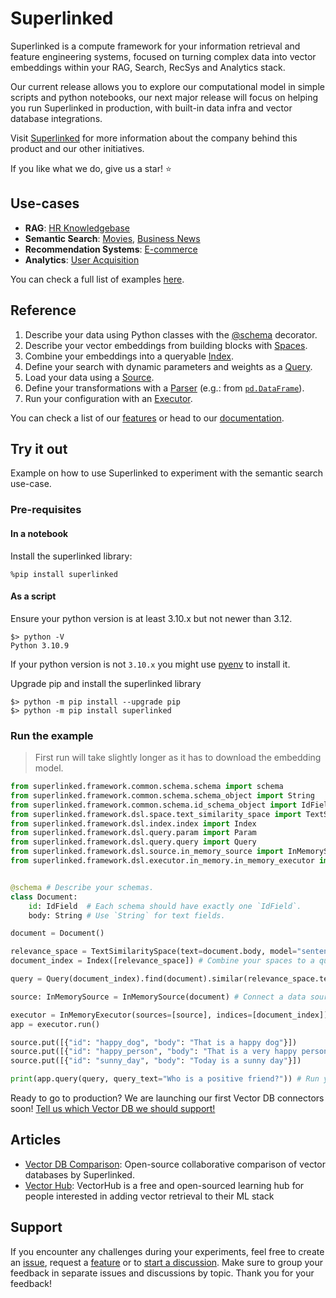 # Superlinked 

Superlinked is a compute framework for your information retrieval and feature engineering systems, focused on turning complex data into vector embeddings within your RAG, Search, RecSys and Analytics stack.

Our current release allows you to explore our computational model in simple scripts and python notebooks, our next major release will focus on helping you run Superlinked in production, with built-in data infra and vector database integrations.

Visit [Superlinked](https://superlinked.com/) for more information about the company behind this product and our other initiatives.

If you like what we do, give us a star! ⭐

## Use-cases

- **RAG**: [HR Knowledgebase](https://github.com/superlinked/superlinked/blob/main/notebook/rag_hr_knowledgebase.ipynb)
- **Semantic Search**: [Movies](https://github.com/superlinked/superlinked/blob/main/notebook/semantic_search_netflix_titles.ipynb), [Business News](https://github.com/superlinked/superlinked/blob/main/notebook/semantic_search_news.ipynb)
- **Recommendation Systems**: [E-commerce](https://github.com/superlinked/superlinked/blob/main/notebook/recommendations_e_commerce.ipynb)
- **Analytics**: [User Acquisition](https://github.com/superlinked/superlinked/blob/main/notebook/analytics_user_acquisition.ipynb)

You can check a full list of examples [here](https://github.com/superlinked/superlinked/tree/main/notebook).

## Reference

1. Describe your data using Python classes with the [@schema](https://github.com/superlinked/superlinked/blob/main/docs/superlinked/framework/common/schema/schema.md) decorator.
2. Describe your vector embeddings from building blocks with [Spaces](https://github.com/superlinked/superlinked/blob/main/docs/superlinked/framework/dsl/space/index.md).
3. Combine your embeddings into a queryable [Index](https://github.com/superlinked/superlinked/blob/main/docs/superlinked/framework/dsl/index/index.m.md).
4. Define your search with dynamic parameters and weights as a [Query](https://github.com/superlinked/superlinked/blob/main/docs/superlinked/framework/dsl/query/query.md).
5. Load your data using a [Source](https://github.com/superlinked/superlinked/blob/main/docs/superlinked/framework/dsl/source/index.md).
6. Define your transformations with a [Parser](https://github.com/superlinked/superlinked/blob/main/docs/superlinked/framework/common/parser) (e.g.: from [`pd.DataFrame`](https://github.com/superlinked/superlinked/blob/main/docs/superlinked/framework/common/parser/dataframe_parser.md)). 
7. Run your configuration with an [Executor](https://github.com/superlinked/superlinked/blob/main/docs/superlinked/framework/dsl/executor/in_memory/in_memory_executor.md).

You can check a list of our [features](https://github.com/superlinked/superlinked/tree/main/notebook/feature) or head to our [documentation](https://github.com/superlinked/superlinked/tree/main/docs).
  
## Try it out

Example on how to use Superlinked to experiment with the semantic search use-case. 

### Pre-requisites

#### In a notebook

Install the superlinked library: 
```
%pip install superlinked
```

#### As a script 
Ensure your python version is at least 3.10.x but not newer than 3.12.

```commandline
$> python -V
Python 3.10.9
```

If your python version is not `3.10.x` you might use [pyenv](https://github.com/pyenv/pyenv) to install it. 

Upgrade pip and install the superlinked library

```commandline
$> python -m pip install --upgrade pip
$> python -m pip install superlinked
```

### Run the example

>First run will take slightly longer as it has to download the embedding model.  

```python
from superlinked.framework.common.schema.schema import schema
from superlinked.framework.common.schema.schema_object import String
from superlinked.framework.common.schema.id_schema_object import IdField
from superlinked.framework.dsl.space.text_similarity_space import TextSimilaritySpace
from superlinked.framework.dsl.index.index import Index
from superlinked.framework.dsl.query.param import Param
from superlinked.framework.dsl.query.query import Query
from superlinked.framework.dsl.source.in_memory_source import InMemorySource
from superlinked.framework.dsl.executor.in_memory.in_memory_executor import InMemoryExecutor


@schema # Describe your schemas.
class Document:
    id: IdField  # Each schema should have exactly one `IdField`.
    body: String # Use `String` for text fields.

document = Document()

relevance_space = TextSimilaritySpace(text=document.body, model="sentence-transformers/all-mpnet-base-v2") # Select your semantic embedding model.
document_index = Index([relevance_space]) # Combine your spaces to a queryable index.

query = Query(document_index).find(document).similar(relevance_space.text, Param("query_text")) # Define your query with dynamic parameters.

source: InMemorySource = InMemorySource(document) # Connect a data source to your schema.

executor = InMemoryExecutor(sources=[source], indices=[document_index]) # Tie it all together to run your configuration.
app = executor.run()

source.put([{"id": "happy_dog", "body": "That is a happy dog"}])
source.put([{"id": "happy_person", "body": "That is a very happy person"}])
source.put([{"id": "sunny_day", "body": "Today is a sunny day"}])

print(app.query(query, query_text="Who is a positive friend?")) # Run your query.
```

Ready to go to production? We are launching our first Vector DB connectors soon! [Tell us which Vector DB we should support!](https://github.com/superlinked/superlinked/discussions/41)

## Articles

- [Vector DB Comparison](https://superlinked.com/vector-db-comparison/): Open-source collaborative comparison of vector databases by Superlinked.
- [Vector Hub](https://superlinked.com/vectorhub/): VectorHub is a free and open-sourced learning hub for people interested in adding vector retrieval to their ML stack

## Support

If you encounter any challenges during your experiments, feel free to create an [issue](https://github.com/superlinked/superlinked/issues/new?assignees=ClaireSuperlinked&labels=bug&projects=&template=bug_report.md&title=), request a [feature](https://github.com/superlinked/superlinked/issues/new?assignees=ClaireSuperlinked&labels=enhancement&projects=&template=feature_request.md&title=) or to [start a discussion](https://github.com/superlinked/superlinked/discussions/new/choose).
Make sure to group your feedback in separate issues and discussions by topic. Thank you for your feedback!
